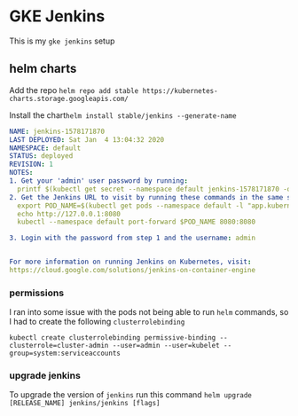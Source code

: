 # GKE Jenkins #

This is my `gke jenkins` setup

## helm charts ##

Add the repo `helm repo add stable https://kubernetes-charts.storage.googleapis.com/`

Install the chart`helm install stable/jenkins --generate-name`

```yaml
NAME: jenkins-1578171870
LAST DEPLOYED: Sat Jan  4 13:04:32 2020
NAMESPACE: default
STATUS: deployed
REVISION: 1
NOTES:
1. Get your 'admin' user password by running:
  printf $(kubectl get secret --namespace default jenkins-1578171870 -o jsonpath="{.data.jenkins-admin-password}" | base64 --decode);echo
2. Get the Jenkins URL to visit by running these commands in the same shell:
  export POD_NAME=$(kubectl get pods --namespace default -l "app.kubernetes.io/component=jenkins-master" -l "app.kubernetes.io/instance=jenkins-1594685437" -o jsonpath="{.items[0].metadata.name}")
  echo http://127.0.0.1:8080
  kubectl --namespace default port-forward $POD_NAME 8080:8080

3. Login with the password from step 1 and the username: admin


For more information on running Jenkins on Kubernetes, visit:
https://cloud.google.com/solutions/jenkins-on-container-engine
```

### permissions ###

I ran into some issue with the pods not being able to run `helm` commands, so I had to create the following `clusterrolebinding`

```
kubectl create clusterrolebinding permissive-binding --clusterrole=cluster-admin --user=admin --user=kubelet --group=system:serviceaccounts
```
### upgrade jenkins ###

To upgrade the version of `jenkins` run this command `helm upgrade [RELEASE_NAME] jenkins/jenkins [flags]`
